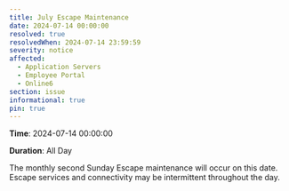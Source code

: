 ```yaml
---
title: July Escape Maintenance 
date: 2024-07-14 00:00:00
resolved: true
resolvedWhen: 2024-07-14 23:59:59
severity: notice
affected:
  - Application Servers
  - Employee Portal
  - Online6
section: issue
informational: true
pin: true
---
```


**Time**: 2024-07-14 00:00:00

**Duration**: All Day

The monthly second Sunday Escape maintenance will occur on this date. Escape services and connectivity may be intermittent throughout the day.
